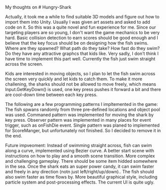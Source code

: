 My thoughts on # Hungry-Shark

Actually, it took me a while to find suitable 3D models and figure out how to import them into Unity. Usually I was given art assets and asked to add code on it. 
So this was a quite novel and fun experience for me.
Since our targeting players are so young, I don't want the game mechanics to be very hard. Basic collision detection to earn scores should be good enough and 
I believe that the key focus should be on designing how the fish swims. Where are they spawned? What path do they take? How fast do they swim? Do they have any 
attractive graphcs that kids like. Very sadly, I don't think I have time to implement this part well. Currently the fish just swim straight across the screen.

Kids are interested in moving objects, so I plan to let the fish swim across the screen very quickly and let kids to catch them. To make it more challening, the sharks
should not be allowed to move freely, which means Input.GetKeyDown() is used, one key press pushes it forward a bit and there are cool-down time between each key press.

The following are a few programming patterns I impltemented in the game:
The fish spwans randomly from three pre-defined locations and object pool was used.
Commaned pattern was implemented for moving the shark by key press.
Observer pattern was implemented in many places for event trigger, such as onFishDie event.
Single pattern was planed to implemented for ScoreManger, but unfortunately not finished. So I decided to remove it in the end.

Future impveoment:
Instead of swimming straight across, fish can swim along a curve, implemented using Bezier curve.
A better start scene with instructions on how to play and a smooth scene transition.
More complex and challenging gameplay. There should be some item hidded somewhere in the sea. Once the shark eats an super power candy, it can swim faster and freely in any direction (notn just left/right/up/down)..
The fish should also swim faster as time flows by.
More beautiful graphical style, including particle system and post-processing effects.
The current UI is quite ugly.
